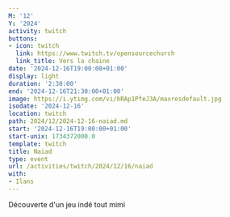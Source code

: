 ```yaml
---
M: '12'
Y: '2024'
activity: twitch
buttons:
- icon: twitch
  link: https://www.twitch.tv/opensourcechurch
  link_title: Vers la chaine
date: '2024-12-16T19:00:00+01:00'
display: light
duration: '2:30:00'
end: '2024-12-16T21:30:00+01:00'
image: https://i.ytimg.com/vi/bRAp1PfeJ3A/maxresdefault.jpg
isodate: '2024-12-16'
location: twitch
path: 2024/12/2024-12-16-naiad.md
start: '2024-12-16T19:00:00+01:00'
start-unix: 1734372000.0
template: twitch
title: Naiad
type: event
url: /activities/twitch/2024/12/16/naiad
with:
- Ilans
---
```

Découverte d'un jeu indé tout mimi